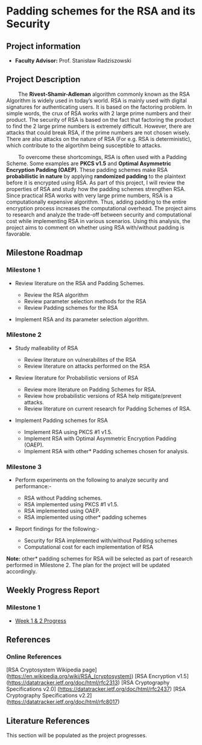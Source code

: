 # Padding schemes for the RSA and its Security
## Project information
   - **Faculty Advisor:** Prof. Stanisław Radziszowski

## Project Description
&nbsp;&nbsp;&nbsp;&nbsp;&nbsp;&nbsp;&nbsp;&nbsp;The **Rivest-Shamir-Adleman** algorithm commonly known as the RSA Algorithm is widely used in today’s world. RSA is mainly used with digital signatures for authenticating users. It is based on the factoring problem. In simple words, the crux of RSA works with 2 large prime numbers and their product. The security of RSA is based on the fact that factoring the product to find the 2 large prime numbers is extremely difficult. However, there are attacks that could break RSA, if the prime numbers are not chosen wisely. There are also attacks on the nature of RSA (For e.g. RSA is deterministic), which contribute to the algortihm being susceptible to attacks.
   
&nbsp;&nbsp;&nbsp;&nbsp;&nbsp;&nbsp;&nbsp;&nbsp;To overcome these shortcomings, RSA is often used with a Padding Scheme. Some examples are **PKCS v1.5** and **Optimal Asymmetric Encryption Padding (OAEP)**. These padding schemes make RSA **probabilistic in nature** by applying **randomized padding** to the plaintext before it is encrypted using RSA. As part of this project, I will review the properties of RSA and study how the padding schemes strengthen RSA. Since practical RSA works with very large prime numbers, RSA is a computationally expensive algorithm. Thus, adding padding to the entire encryption process increases the computational overhead. The project aims to research and analyze the trade-off between security and computational cost while implementing RSA in various scenarios. Using this analysis, the project aims to comment on whether using RSA with/without padding is favorable.

## Milestone Roadmap
### Milestone 1
   - Review literature on the RSA and Padding Schemes.
      - Review the RSA algorithm
      - Review parameter selection methods for the RSA
      - Review Padding schemes for the RSA

   - Implement RSA and its parameter selection algorithm.

### Milestone 2
   - Study malleability of RSA
      - Review literature on vulnerabilites of the RSA
      - Review literature on attacks performed on the RSA

   - Review literature for Probabilistic versions of RSA
      - Review more literature on Padding Schemes for RSA.
      - Review how probabilistic versions of RSA help mitigate/prevent attacks.
      - Review literature on current research for Padding Schemes of RSA.

   - Implement Padding schemes for RSA
      - Implement RSA using PKCS #1 v1.5.
      - Implement RSA with Optimal Asymmetric Encryption Padding (OAEP).
      - Implement RSA with other* Padding schemes chosen for analysis.

### Milestone 3
   - Perform experiments on the following to analyze security and performance:-
      - RSA without Padding schemes.
      - RSA implemented using PKCS #1 v1.5.
      - RSA implemented using OAEP.
      - RSA implemented using other* padding schemes

   - Report findings for the following:-
      - Security for RSA implemented with/without Padding schemes
      - Computational cost for each implementation of RSA

**Note:** other* padding schemes for RSA will be selected as part of research performed in Milestone 2. The plan for the project will be updated accordingly.

## Weekly Progress Report
### Milestone 1
   - [Week 1 & 2 Progress](Week1&2.md)
   
## References
### Online References
[RSA Cryptosystem Wikipedia page] (https://en.wikipedia.org/wiki/RSA_(cryptosystem))
[RSA Encryption v1.5] (https://datatracker.ietf.org/doc/html/rfc2313)
[RSA Cryptography Specifications v2.0] (https://datatracker.ietf.org/doc/html/rfc2437)
[RSA Cryptography Specifications v2.2] (https://datatracker.ietf.org/doc/html/rfc8017)

## Literature References
This section will be populated as the project progresses.
